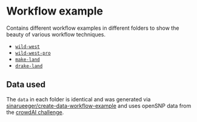 # Workflow example

Contains different workflow examples in different folders to show the beauty of various workflow techniques. 

- [`wild-west`](wild-west/)
- [`wild-west-pro`](wild-west-pro/)
- [`make-land`](make-land/)
- [`drake-land`](drake-land/)


## Data used

The `data` in each folder is identical and was generated via [sinarueeger/create-data-workflow-example](https://github.com/sinarueeger/create-data-workflow-example/blob/master/opensnp-data.Rmd) and uses openSNP data from the [crowdAI challenge](https://zenodo.org/record/1442755#.W7TWFFJ9jUI).
